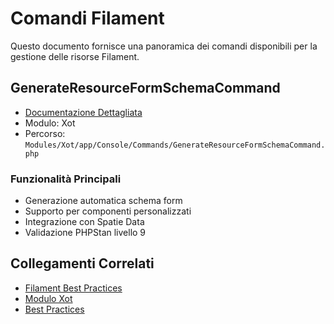# Comandi Filament

Questo documento fornisce una panoramica dei comandi disponibili per la gestione delle risorse Filament.

## GenerateResourceFormSchemaCommand
- [Documentazione Dettagliata](../../laravel/Modules/Xot/docs/commands/generate-resource-form-schema.md)
- Modulo: Xot
- Percorso: `Modules/Xot/app/Console/Commands/GenerateResourceFormSchemaCommand.php`

### Funzionalità Principali
- Generazione automatica schema form
- Supporto per componenti personalizzati
- Integrazione con Spatie Data
- Validazione PHPStan livello 9

## Collegamenti Correlati
- [Filament Best Practices](FILAMENT-BEST-PRACTICES.md)
- [Modulo Xot](../modules/module_xot.md)
- [Best Practices](../BEST-PRACTICES.md) 